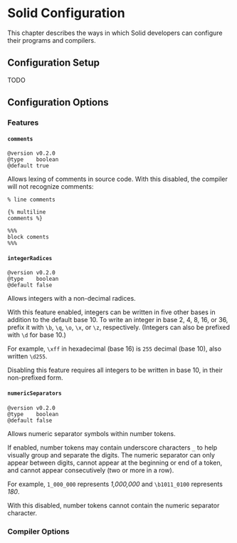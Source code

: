 # Solid Configuration
This chapter describes the ways in which Solid developers can configure their programs and compilers.



## Configuration Setup
TODO



## Configuration Options


### Features

#### `comments`
```
@version v0.2.0
@type    boolean
@default true
```
Allows lexing of comments in source code.
With this disabled, the compiler will not recognize comments:
```
% line comments

{% multiline
comments %}

%%%
block coments
%%%
```

#### `integerRadices`
```
@version v0.2.0
@type    boolean
@default false
```
Allows integers with a non-decimal radices.

With this feature enabled, integers can be written in five other bases in addition to the default base 10.
To write an integer in base 2, 4, 8, 16, or 36, prefix it with `\b`, `\q`, `\o`, `\x`, or `\z`, respectively.
(Integers can also be prefixed with `\d` for base 10.)

For example, `\xff` in hexadecimal (base 16) is `255` decimal (base 10), also written `\d255`.

Disabling this feature requires all integers to be written in base 10, in their non-prefixed form.

#### `numericSeparators`
```
@version v0.2.0
@type    boolean
@default false
```
Allows numeric separator symbols within number tokens.

If enabled, number tokens may contain underscore characters `_` to help visually group and separate the digits.
The numeric separator can only appear between digits, cannot appear at the beginning or end of a token,
and cannot appear consecutively (two or more in a row).

For example, `1_000_000` represents *1,000,000* and `\b1011_0100` represents *180*.

With this disabled, number tokens cannot contain the numeric separator character.


### Compiler Options
